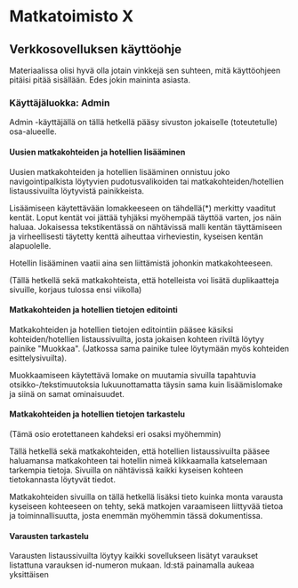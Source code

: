 <h1> Matkatoimisto X </h1>
<h2> Verkkosovelluksen käyttöohje </h2>
Materiaalissa olisi hyvä olla jotain vinkkejä sen suhteen, mitä käyttöohjeen pitäisi pitää sisällään. Edes jokin maininta asiasta.
<h3> Käyttäjäluokka: Admin </h3>
Admin -käyttäjällä on tällä hetkellä pääsy sivuston jokaiselle (toteutetulle) osa-alueelle. 
<h4>Uusien matkakohteiden ja hotellien lisääminen</h4>

Uusien matkakohteiden ja hotellien lisääminen onnistuu joko navigointipalkista löytyvien pudotusvalikoiden tai 
matkakohteiden/hotellien listaussivuilta löytyvistä painikkeista.

Lisäämiseen käytettävään lomakkeeseen on tähdellä(*) merkitty vaaditut kentät. Loput kentät voi jättää tyhjäksi myöhempää
täyttöä varten, jos näin haluaa. Jokaisessa tekstikentässä on nähtävissä malli kentän täyttämiseen ja virheellisesti täytetty
kenttä aiheuttaa virheviestin, kyseisen kentän alapuolelle.

Hotellin lisääminen vaatii aina sen liittämistä johonkin matkakohteeseen.

(Tällä hetkellä sekä matkakohteista, että hotelleista voi lisätä duplikaatteja sivuille, korjaus tulossa ensi viikolla)

<h4> Matkakohteiden ja hotellien tietojen editointi </h4>

Matkakohteiden ja hotellien tietojen editointiin pääsee käsiksi kohteiden/hotellien listaussivuilta, josta jokaisen kohteen riviltä
löytyy painike "Muokkaa". (Jatkossa sama painike tulee löytymään myös kohteiden esittelysivuilta).  

Muokkaamiseen käytettävä lomake on muutamia sivuilla tapahtuvia otsikko-/tekstimuutoksia lukuunottamatta täysin sama kuin lisäämislomake
ja siinä on samat ominaisuudet.

<h4> Matkakohteiden ja hotellien tietojen tarkastelu </h4>

(Tämä osio erotettaneen kahdeksi eri osaksi myöhemmin)

Tällä hetkellä sekä matkakohteiden, että hotellien listaussivuilta pääsee haluamansa matkakohteen tai hotellin nimeä klikkaamalla
katselemaan tarkempia tietoja. Sivuilla on nähtävissä kaikki kyseisen kohteen tietokannasta löytyvät tiedot.

Matkakohteiden sivuilla on tällä hetkellä lisäksi tieto kuinka monta varausta kyseiseen kohteeseen on tehty, sekä matkojen
varaamiseen liittyvää tietoa ja toiminnallisuutta, josta enemmän myöhemmin tässä dokumentissa.

<h4> Varausten tarkastelu </h4> 

Varausten listaussivuilta löytyy kaikki sovellukseen lisätyt varaukset listattuna varauksen id-numeron mukaan. Id:stä painamalla
aukeaa yksittäisen 

